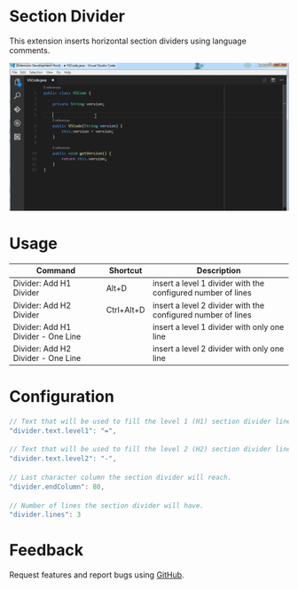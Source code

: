 # Section Divider

This extension inserts horizontal section dividers using language comments.

![Section Divider example](https://raw.githubusercontent.com/dinhani/vscode-section-divider/master/images/vscode-divider-example.gif)

# Usage

| Command | Shortcut | Description |
|---------|----------|-------------|
| Divider: Add H1 Divider| Alt+D | insert a level 1 divider with the configured number of lines|
| Divider: Add H2 Divider| Ctrl+Alt+D | insert a level 2 divider with the configured number of lines|
| Divider: Add H1 Divider - One Line| | insert a level 1 divider with only one line|
| Divider: Add H2 Divider - One Line| | insert a level 2 divider with only one line|


# Configuration

```javascript
// Text that will be used to fill the level 1 (H1) section divider lines.
"divider.text.level1": "=",

// Text that will be used to fill the level 2 (H2) section divider lines.
"divider.text.level2": "-",

// Last character column the section divider will reach.
"divider.endColumn": 80,

// Number of lines the section divider will have.
"divider.lines": 3
```

# Feedback

Request features and report bugs using [GitHub](https://github.com/dinhani/vscode-section-divider).